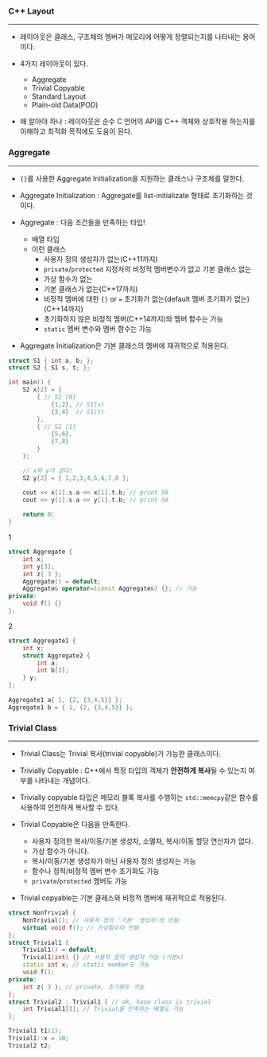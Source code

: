 
### C++ Layout
---

- 레이아웃은 클래스, 구조체의 멤버가 메모리에 어떻게 정렬되는지를 나타내는 용어이다.
- 4가지 레이아웃이 있다.
	- Aggregate
	- Trivial Copyable
	- Standard Layout
	- Plain-old Data(POD)

- 왜 알아야 하나 : 레이아웃은 순수 C 언어의 API를 C++ 객체와 상호작용 하는지를 이해하고 최적화 목적에도 도움이 된다.

### Aggregate
---

- `{}`를 사용한 Aggregate Initialization을 지원하는 클래스나 구조체를 말한다.
- Aggregate Initialization :  Aggregate를 list-initializate 형태로 초기화하는 것이다.
- Aggregate : 다음 조건들을 만족하는 타입!
	- 배열 타입
	- 이런 클래스
		- 사용자 정의 생성자가 없는(C++11까지)
		- `private`/`protected` 지정자의 비정적 멤버변수가 없고 기본 클래스 없는
		- 가상 함수가 없는
		- 기본 클래스가 없는(C++17까지)
		- 비정적 멤버에 대한 `{}` or `=` 초기화가 없는(default 멤버 초기화가 없는)(C++14까지)
		- 초기화하지 않은 비정적 멤버(C++14까지)와 멤버 함수는 가능
		- `static` 멤버 변수와 멤버 함수는 가능

- Aggregate Initialization은 기본 클래스의 멤버에 재귀적으로 적용된다.
```cpp
struct S1 { int a, b; };
struct S2 { S1 s, t; };

int main() {
	S2 x[2] = {
		{ // S2 [0]
			{1,2}, // S1(s)
			{3,4}  // S1(t)
		},
		{ // S2 [1]
			{5,6}, 
			{7,8}
		}
	};

	// x와 y가 같다!
	S2 y[2] = { 1,2,3,4,5,6,7,8 };

	cout << x[1].s.a << x[1].t.b; // print 58
	cout << y[1].s.a << y[1].t.b; // print 58
	
	return 0;
}
```
1
```cpp
struct Aggregate {
	int x;
	int y[3];
	int z{ 3 };
	Aggregate() = default;
	Aggregate& operator=(const Aggregate&) {}; // 가능
private:
	void f() {}
};
```
2
```cpp
struct Aggregate1 {
	int x;
	struct Aggregate2 {
		int a;
		int b[3];
	} y;
};
	
Aggregate1 a{ 1, {2, {3,4,5}} };
Aggregate1 b = { 1, {2, {3,4,5}} };
```


### Trivial Class
---

- Trivial Class는 Trivial 복사(trivial copyable)가 가능한 클래스이다.
- Trivially Copyable : C++에서 특정 타입의 객체가 **안전하게 복사**될 수 있는지 여부를 나타내는 개념이다.
- Trivially copyable 타입은 메모리 블록 복사를 수행하는 `std::memcpy`같은 함수를 사용하여 안전하게 복사할 수 있다.
- Trivial Copyable은 다음을 만족한다.
	- 사용자 정의한 복사/이동/기본 생성자, 소멸자, 복사/이동 할당 연산자가 없다.
	- 가상 함수가 아니다.
	- 복사/이동/기본 생성자가 아닌 사용자 정의 생성자는 가능
	- 함수나 정적/비정적 멤버 변수 초기화도 가능
	- `private`/`protected` 멤버도 가능

- Trivial copyable는 기본 클래스와 비정적 멤버에 재귀적으로 적용된다.

```cpp
struct NonTrivial {
	NonTrivial(); // 사용자 정의 '기본' 생성자!라 안됨
	virtual void f(); // 가상함수라 안됨
};
struct Trivial1 {
	Trivial1() = default;
	Trivial1(int) {} // 사용자 정의 생성자 가능 (기본x)
	static int x; // static member도 가능
	void f();
private:
	int z{ 3 }; // private, 초기화도 가능
};
struct Trivial2 : Trivial1 { // ok, base class is trivial
	int Trivial1[3]; // Trivial을 만족하는 배열도 가능
};

Trivial1 t1(1);
Trivial1::x = 10;
Trivial2 t2;
```

